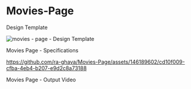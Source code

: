 # Movies-Page



Design Template








![movies - page - Design Template](https://github.com/ra-ghava/Movies-Page/assets/146189602/689f3b0d-4fae-45c4-afa5-256085d54d38)









Movies Page - Specifications 










https://github.com/ra-ghava/Movies-Page/assets/146189602/cd10f009-cfba-4eb4-b207-e9d2c8a73188














Movies Page - Output Video














